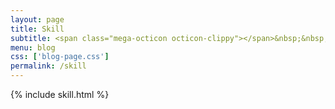 ```yaml
---
layout: page
title: Skill
subtitle: <span class="mega-octicon octicon-clippy"></span>&nbsp;&nbsp; Take notes about everything new
menu: blog
css: ['blog-page.css']
permalink: /skill
---
```

{% include skill.html %}
